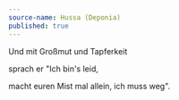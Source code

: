```yaml
---
source-name: Hussa (Deponia)
published: true
---
```


<p>Und mit Großmut und Tapferkeit</p>

<p>sprach er "Ich bin's leid,</p>

<p>macht euren Mist mal allein, ich muss weg".</p>


